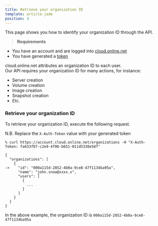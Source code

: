 ```yaml
---
title: Retrieve your organization ID
template: article.jade
position: 4
---
```


This page shows you how to identify your organization ID through the API.

> <strong>Requirements</strong>
- You have an account and are logged into [cloud.online.net](//cloud.online.net)
- You have generated a [token](/account/credentials.html)


cloud.online.net attributes an organization ID to each user.<br/>
Our API requires your organization ID for many actions, for instance:

- Server creation
- Volume creation
- Image creation
- Snapshot creation
- Etc.


### Retrieve your organization ID

To retrieve your organization ID, execute the following request.

N.B. Replace the `X-Auth-Token` value with your generated token

```
% curl https://account.cloud.online.net/organizations -H "X-Auth-Token: fa633f07-c2e9-4f06-b651-011d5330e58f"

{
  "organizations": [
    {
->    "id": "000a115d-2852-4b0a-9ce8-47f1134ba95a",
      "name": "john.snow@xxxx.x",
      "users": [
        {
          ...
        }
      ]
    }
  ]
}
```

In the above example, the organization ID is `000a115d-2852-4b0a-9ce8-47f1134ba95a`

